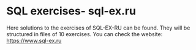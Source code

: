# SQL exercises- sql-ex.ru
 Here solutions to the exercises of SQL-EX-RU can be found.
 They will be structured in files of 10 exercises.
 You can check the website: https://www.sql-ex.ru
